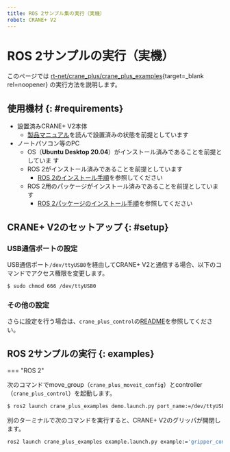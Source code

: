 ```yaml
---
title: ROS 2サンプル集の実行（実機）
robot: CRANE+ V2
---
```


# ROS 2サンプルの実行（実機）

このページでは
[rt-net/crane_plus/crane_plus_examples](https://github.com/rt-net/crane_plus/tree/master/crane_plus_examples){target=_blank rel=noopener}
の実行方法を説明します。

## 使用機材 {: #requirements}

* 設置済みCRANE+ V2本体
    * [製品マニュアル](https://rt-net.jp/products/cranev2/)を読んで設置済みの状態を前提としています
* ノートパソコン等のPC
    * OS（**Ubuntu Desktop 20.04**）がインストール済みであることを前提としていま
す
    * ROS 2がインストール済みであることを前提としています
        * [ROS 2のインストール手順](./install.md)を参照してください
    * ROS 2用のパッケージがインストール済みであることを前提としています
        * [ROS 2パッケージのインストール手順](./package-install.md)を参照してください

## CRANE+ V2のセットアップ {: #setup}

### USB通信ポートの設定

USB通信ポート`/dev/ttyUSB0`を経由してCRANE+ V2と通信する場合、以下のコマンドでアクセス権限を変更します。

```sh
$ sudo chmod 666 /dev/ttyUSB0
```

### その他の設定

さらに設定を行う場合は、`crane_plus_control`の[README](https://github.com/rt-net/crane_plus/blob/master/crane_plus_control/README.md)を参照してください。

## ROS 2サンプルの実行 {: examples}

=== "ROS 2"

次のコマンドでmove_group（`crane_plus_moveit_config`）とcontroller（`crane_plus_control`）を起動します。

```sh
$ ros2 launch crane_plus_examples demo.launch.py port_name:=/dev/ttyUSB0
```

別のターミナルで次のコマンドを実行すると、CRANE+ V2のグリッパが開閉します。

```sh
ros2 launch crane_plus_examples example.launch.py example:='gripper_control'
```
